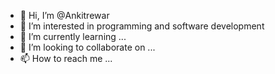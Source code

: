 - 👋 Hi, I’m @Ankitrewar
- 👀 I’m interested in programming and software development
- 🌱 I’m currently learning ...
- 💞️ I’m looking to collaborate on ...
- 📫 How to reach me ...

<!---
Ankitrewar/Ankitrewar is a ✨ special ✨ repository because its `README.md` (this file) appears on your GitHub profile.
You can click the Preview link to take a look at your changes.
--->
